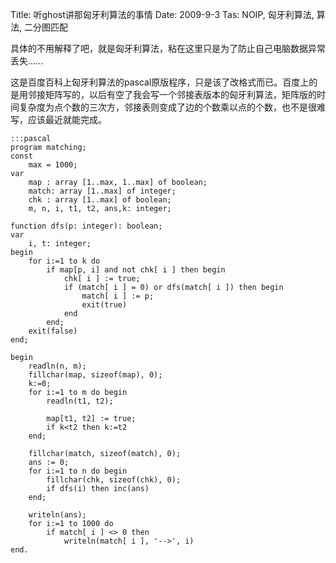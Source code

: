 Title: 听ghost讲那匈牙利算法的事情
Date:  2009-9-3
Tas:   NOIP, 匈牙利算法, 算法, 二分图匹配

具体的不用解释了吧，就是匈牙利算法，粘在这里只是为了防止自己电脑数据异常丢失……

这是百度百科上匈牙利算法的pascal原版程序，只是该了改格式而已。百度上的是用邻接矩阵写的，以后有空了我会写一个邻接表版本的匈牙利算法，矩阵版的时间复杂度为点个数的三次方，邻接表则变成了边的个数乘以点的个数，也不是很难写，应该最近就能完成。

    :::pascal
    program matching;
    const
        max = 1000;
    var
        map : array [1..max, 1..max] of boolean;
        match: array [1..max] of integer;
        chk : array [1..max] of boolean;
        m, n, i, t1, t2, ans,k: integer;
    
    function dfs(p: integer): boolean;
    var
        i, t: integer;
    begin
        for i:=1 to k do
            if map[p, i] and not chk[ i ] then begin
                chk[ i ] := true;
                if (match[ i ] = 0) or dfs(match[ i ]) then begin
                    match[ i ] := p;
                    exit(true)
                end
            end;
        exit(false)
    end;
    
    begin
        readln(n, m);
        fillchar(map, sizeof(map), 0);
        k:=0;
        for i:=1 to m do begin
            readln(t1, t2);
            
            map[t1, t2] := true;
            if k<t2 then k:=t2
        end;

        fillchar(match, sizeof(match), 0);
        ans := 0;
        for i:=1 to n do begin
            fillchar(chk, sizeof(chk), 0);
            if dfs(i) then inc(ans)
        end;
        
        writeln(ans);
        for i:=1 to 1000 do
            if match[ i ] <> 0 then
                writeln(match[ i ], '-->', i)
    end.

